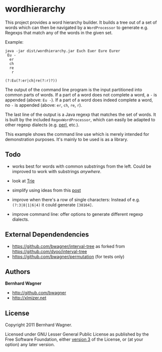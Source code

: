 wordhierarchy
=============

This project provides a word hierarchy builder.
It builds a tree out of a set of words which can then be navigated by a `WordProcessor` to generate e.g.
Regexps that match any of the words in the given set.

Example:

    java -jar dist/wordhierarchy.jar Euch Euer Eure Eurer
     Eu -
      er 
      ch 
      re 
       r 

    (?:Eu(?:er|ch|re(?:r)?))

The output of the command line program is the input partitioned into common parts of words.
If a part of a word does not complete a word, a ` - ` is appended (above: `Eu -`). If a part
of a word does indeed complete a word, no ` - ` is appended (above: `er`, `ch`, `re`, `r`).

The last line of the output is a Java regexp that matches the set of words. It is built by
the included `RegexWordProcessor`, which can easily be adapted to other regexp dialects
(e.g. [perl](http://perldoc.perl.org/perlfaq6.html), etc.).

This example shows the command line use which is merely intended for demonstration purposes.
It's mainly to be used is as a library.

Todo
-------

- works best for words with common substrings from the left.
  Could be improved to work with substrings *anywhere*.

- look at [Trie](http://en.wikipedia.org/wiki/Trie)

- simplify using ideas from this [post](http://stackoverflow.com/a/7433899/642750)

- improve when there's a row of single characters: Instead of e.g. `(?:3|8|1|6|4)` it could generate `[38164]`.

- improve command line: offer options to generate different regexp dialects.

External Dependendencies
-------

- https://github.com/bwagner/interval-tree as forked from https://github.com/dyoo/interval-tree
- https://github.com/bwagner/permutation (for tests only)

Authors
-------

**Bernhard Wagner**

+ http://github.com/bwagner
+ http://xlmizer.net

License
-------

Copyright 2011 Bernhard Wagner.

Licensed under GNU Lesser General Public License as published by the Free Software Foundation,
either [version 3](http://www.gnu.org/licenses/gpl-3.0.html) of the License, or (at your option) any later version.
